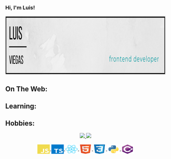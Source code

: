  ### Hi, I'm Luis!
 <p align="center">
   <img width="880" height="185" src="https://github.com/jluisviegas/jluisviegas/blob/main/luisviegas-img.png" />
 </p>

<!--
**jluisviegas/jluisviegas** is a ✨ _special_ ✨ repository because its `README.md` (this file) appears on your GitHub profile.

Here are some ideas to get you started:

🔭 I’m currently working on Frontend and Fullstack applications
🌱 I’m currently learning React.js, Next.js, Node.js, MySQL, Prisma
👯 I’m looking to collaborate on ...
- 🤔 I’m looking for help with ...
- 💬 Ask me about ...
- 📫 How to reach me: ...
-->


## On The Web:

## Learning:

## Hobbies:

<div align="center">
  <a href="https://github.com/jluisviegas">
  <img height="180em" src="https://github-readme-stats.vercel.app/api?username=jluisviegas&show_icons=true&theme=dracula&include_all_commits=true&count_private=true"/>
  <img height="180em" src="https://github-readme-stats.vercel.app/api/top-langs/?username=jluisviegas&layout=compact&langs_count=7&theme=dracula"/>
</div>
<div align="center" style="display: inline_block"><br>
  <img align="center" alt="Rafa-Js" height="30" width="40" src="https://raw.githubusercontent.com/devicons/devicon/master/icons/javascript/javascript-plain.svg">
  <img align="center" alt="Rafa-Ts" height="30" width="40" src="https://raw.githubusercontent.com/devicons/devicon/master/icons/typescript/typescript-plain.svg">
  <img align="center" alt="Rafa-React" height="30" width="40" src="https://raw.githubusercontent.com/devicons/devicon/master/icons/react/react-original.svg">
  <img align="center" alt="Rafa-HTML" height="30" width="40" src="https://raw.githubusercontent.com/devicons/devicon/master/icons/html5/html5-original.svg">
  <img align="center" alt="Rafa-CSS" height="30" width="40" src="https://raw.githubusercontent.com/devicons/devicon/master/icons/css3/css3-original.svg">
  <img align="center" alt="Rafa-Python" height="30" width="40" src="https://raw.githubusercontent.com/devicons/devicon/master/icons/python/python-original.svg">
  <img align="center" alt="Rafa-Csharp" height="30" width="40" src="https://raw.githubusercontent.com/devicons/devicon/master/icons/csharp/csharp-original.svg">
</div>
